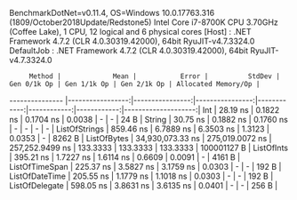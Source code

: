 
BenchmarkDotNet=v0.11.4, OS=Windows 10.0.17763.316 (1809/October2018Update/Redstone5)
Intel Core i7-8700K CPU 3.70GHz (Coffee Lake), 1 CPU, 12 logical and 6 physical cores
  [Host]     : .NET Framework 4.7.2 (CLR 4.0.30319.42000), 64bit RyuJIT-v4.7.3324.0
  DefaultJob : .NET Framework 4.7.2 (CLR 4.0.30319.42000), 64bit RyuJIT-v4.7.3324.0


         Method |             Mean |           Error |          StdDev | Gen 0/1k Op | Gen 1/1k Op | Gen 2/1k Op | Allocated Memory/Op |
--------------- |-----------------:|----------------:|----------------:|------------:|------------:|------------:|--------------------:|
            Int |         28.19 ns |       0.1822 ns |       0.1704 ns |      0.0038 |           - |           - |                24 B |
         String |         30.75 ns |       0.1882 ns |       0.1760 ns |           - |           - |           - |                   - |
  ListOfStrings |        859.46 ns |       6.7889 ns |       6.3503 ns |      1.3123 |      0.0353 |           - |              8262 B |
    ListOfBytes | 34,930,073.33 ns | 275,019.0072 ns | 257,252.9499 ns |    133.3333 |    133.3333 |    133.3333 |         100001127 B |
     ListOfInts |        395.21 ns |       1.7227 ns |       1.6114 ns |      0.6609 |      0.0091 |           - |              4161 B |
 ListOfTimeSpan |        225.37 ns |       3.5827 ns |       3.1759 ns |      0.0303 |           - |           - |               192 B |
 ListOfDateTime |        205.55 ns |       1.1779 ns |       1.1018 ns |      0.0303 |           - |           - |               192 B |
 ListOfDelegate |        598.05 ns |       3.8631 ns |       3.6135 ns |      0.0401 |           - |           - |               256 B |
